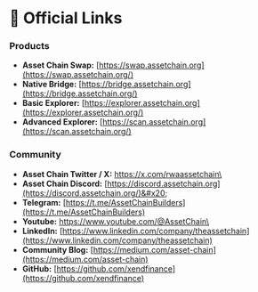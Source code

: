 # 🔗 Official Links

### Products

* **Asset Chain Swap:** [https://swap.assetchain.org](https://swap.assetchain.org/)
* **Native Bridge:** [https://bridge.assetchain.org](https://bridge.assetchain.org/)
* **Basic Explorer:** [https://explorer.assetchain.org](https://explorer.assetchain.org/)
* **Advanced Explorer:** [https://scan.assetchain.org](https://scan.assetchain.org/)

### Community

* **Asset Chain Twitter / X:** [https://x.com/rwaassetchain\
  ](https://x.com/rwaassetchain)
* **Asset Chain Discord:** [https://discord.assetchain.org](https://discord.assetchain.org/)&#x20;
* **Telegram:** [https://t.me/AssetChainBuilders](https://t.me/AssetChainBuilders)
* **Youtube:** [https://www.youtube.com/@AssetChain\
  ](https://www.youtube.com/@AssetChain)
* **LinkedIn:** [https://www.linkedin.com/company/theassetchain](https://www.linkedin.com/company/theassetchain)
* **Community Blog:** [https://medium.com/asset-chain](https://medium.com/asset-chain)
* **GitHub:** [https://github.com/xendfinance](https://github.com/xendfinance)

